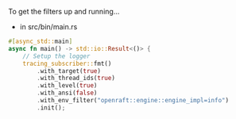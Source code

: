 
To get the filters up and running...

* in src/bin/main.rs

```rust
#[async_std::main]
async fn main() -> std::io::Result<()> {
    // Setup the logger
    tracing_subscriber::fmt()
        .with_target(true)
        .with_thread_ids(true)
        .with_level(true)
        .with_ansi(false)
        .with_env_filter("openraft::engine::engine_impl=info")
        .init();
```
